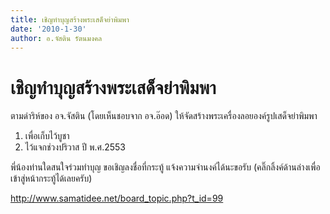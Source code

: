 ```yaml
---
title: เชิญทำบุญสร้างพระเสด็จย่าพิมพา
date: '2010-1-30'
author: อ.จัสติน รัตนมงคล
---
```


# เชิญทำบุญสร้างพระเสด็จย่าพิมพา

ตามดำริห์ของ อจ.จัสติน (โดยเห็นชอบจาก อจ.อ๊อด) ให้จัดสร้างพระเครื่องลอยองค์รูปเสด็จย่าพิมพา

1. เพื่อเก็บไว้บูชา
2. ไว้แจกช่วงปริวาส ปี พ.ศ.2553

พี่น้องท่านใดสนใจร่วมทำบุญ ขอเชิญลงชื่อที่กระทู้ แจ้งความจำนงค์ได้นะขอรับ (คลิ๊กลิ้งค์ด้านล่างเพื่อเข้าสู่หน้ากระทู้ได้เลยครับ)

http://www.samatidee.net/board_topic.php?t_id=99
